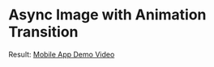 # Async Image with Animation Transition
Result: [Mobile App Demo Video](https://youtu.be/xTQ0Y1nnolY)
